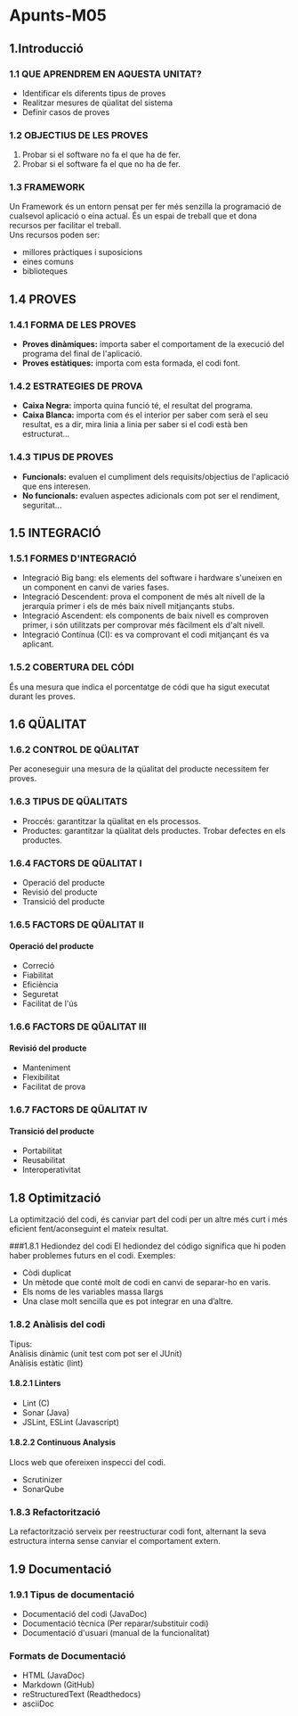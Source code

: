 # Apunts-M05
## 1.Introducció
### 1.1 QUE APRENDREM EN AQUESTA UNITAT?
- Identificar els diferents tipus de proves  
- Realitzar mesures de qüalitat del sistema  
- Definir casos de proves

### 1.2 OBJECTIUS DE LES PROVES
1. Probar si el software no fa el que ha de fer.  
2. Probar si el software fa el que no ha de fer.

### 1.3 FRAMEWORK
Un Framework és un entorn pensat per fer més senzilla la programació de cualsevol aplicació o eina actual. És un espai de treball que et dona recursos per facilitar el treball.  
Uns recursos poden ser:
- millores pràctiques i suposicions  
- eines comuns  
- biblioteques
## 1.4 PROVES
### 1.4.1 FORMA DE LES PROVES
- **Proves dinàmiques:** importa saber el comportament de la execució del programa del final de l'aplicació.
- **Proves estàtiques:** importa com esta formada, el codi font.

### 1.4.2 ESTRATEGIES DE PROVA
- **Caixa Negra:** importa quina funció té, el resultat del programa.
- **Caixa Blanca:** importa com és el interior per saber com serà el seu resultat, es a dir, mira linia a linia per saber si el codi està ben estructurat...

### 1.4.3 TIPUS DE PROVES
- **Funcionals:** evaluen el cumpliment dels requisits/objectius de l'aplicació que ens interesen.
- **No funcionals:** evaluen aspectes adicionals com pot ser el rendiment, seguritat...

## 1.5 INTEGRACIÓ
### 1.5.1 FORMES D'INTEGRACIÓ
- Integració Big bang: els elements del software i hardware s'uneixen en un component en canvi de varies fases.  
- Integració Descendent: prova el component de més alt nivell de la jerarquía primer i els de més baix nivell mitjançants stubs.
- Integració Ascendent: els components de baix nivell es comproven primer, i són utilitzats per comprovar més fàcilment els d'alt nivell.
- Integració Contínua (CI): es va comprovant el codi mitjançant és va aplicant.

### 1.5.2 COBERTURA DEL CÓDI
És una mesura que indica el porcentatge de códi que ha sigut executat durant les proves.

## 1.6 QÜALITAT
### 1.6.2 CONTROL DE QÜALITAT
Per aconeseguir una mesura de la qüalitat del producte necessitem fer proves.
### 1.6.3 TIPUS DE QÜALITATS
- Proccés: garantitzar la qüalitat en els processos.  
- Productes: garantitzar la qüalitat dels productes. Trobar defectes en els productes.
### 1.6.4 FACTORS DE QÜALITAT I
- Operació del producte
- Revisió del producte
- Transició del producte
### 1.6.5 FACTORS DE QÜALITAT II
#### Operació del producte
- Correció
- Fiabilitat
- Eficiència
- Seguretat
- Facilitat de l'ús
### 1.6.6 FACTORS DE QÜALITAT III
#### Revisió del producte
- Manteniment
- Flexibilitat
- Facilitat de prova
### 1.6.7 FACTORS DE QÜALITAT IV
#### Transició del producte
- Portabilitat
- Reusabilitat
- Interoperativitat

## 1.8 Optimització
La optimització del codi, és canviar part del codi per un altre més curt i més eficient fent/aconseguint el mateix resultat.  

###1.8.1 Hediondez del codi
El hediondez del código significa que hi poden haber problemes futurs en el codi.
Exemples:  
- Còdi duplicat  
- Un mètode que conté molt de codi en canvi de separar-ho en varis.  
- Els noms de les variables massa llargs  
- Una clase molt sencilla que es pot integrar en una d’altre.  

### 1.8.2 Anàlisis del codi
Tipus:  
Anàlisis dinàmic (unit test com pot ser el JUnit)  
Anàlisis estàtic (lint)

#### 1.8.2.1 Linters
- Lint (C)
- Sonar (Java)
- JSLint, ESLint (Javascript)

#### 1.8.2.2 Continuous Analysis
Llocs web que ofereixen inspecci del codi.
- Scrutinizer
- SonarQube

### 1.8.3 Refactorització
La refactorització serveix per reestructurar codi font, alternant la seva estructura interna sense canviar el comportament extern.

## 1.9 Documentació  
### 1.9.1 Tipus de documentació
- Documentació del codi (JavaDoc)
- Documentació tècnica (Per reparar/substituir codi)
- Documentació d'usuari (manual de la funcionalitat)

### Formats de Documentació
- HTML (JavaDoc)
- Markdown (GitHub)
- reStructuredText (Readthedocs)
- asciiDoc

